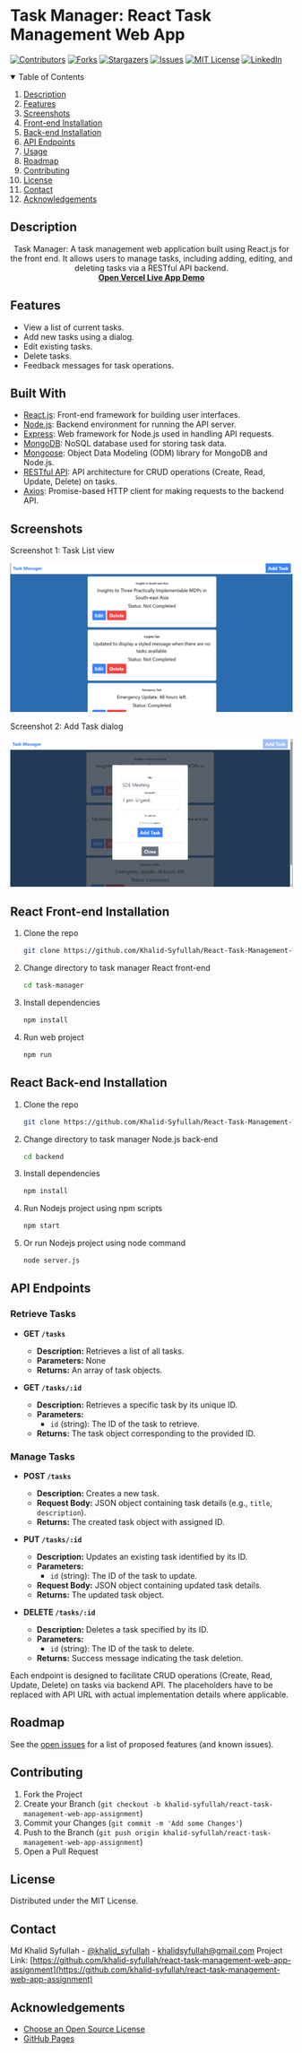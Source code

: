 # Task Manager: React Task Management Web App

[![Contributors][contributors-shield]][contributors-url]
[![Forks][forks-shield]][forks-url]
[![Stargazers][stars-shield]][stars-url]
[![Issues][issues-shield]][issues-url]
[![MIT License][license-shield]][license-url]
[![LinkedIn][linkedin-shield]][linkedin-url]

<!-- TABLE OF CONTENTS -->
<details open="open">
  <summary>Table of Contents</summary>
  <ol>
    <li><a href="#description">Description</a></li>
    <li><a href="#features">Features</a></li>
    <li><a href="#screenshots">Screenshots</a></li>
    <li><a href="#react-front-end-installation">Front-end Installation</a></li>
    <li><a href="#nodejs-back-end-installation">Back-end Installation</a></li>
    <li><a href="#api-endpoints">API Endpoints</a></li>
    <li><a href="#usage">Usage</a></li>
    <li><a href="#roadmap">Roadmap</a></li>
    <li><a href="#contributing">Contributing</a></li>
    <li><a href="#license">License</a></li>
    <li><a href="#contact">Contact</a></li>
    <li><a href="#acknowledgements">Acknowledgements</a></li>
  </ol>
</details>


## Description

<p align="center">
    Task Manager: A task management web application built using React.js for the front end. It allows users to manage tasks, including adding, editing, and deleting tasks via a RESTful API backend.
    <br />
    <a href="https://task-manager-e825j7k9u-khalid-syfullahs-projects.vercel.app"><strong>Open Vercel Live App Demo</strong></a>
    <br />
</p>

## Features
- View a list of current tasks.
- Add new tasks using a dialog.
- Edit existing tasks.
- Delete tasks.
- Feedback messages for task operations.


## Built With

* [React.js](https://reactjs.org/): Front-end framework for building user interfaces.
* [Node.js](https://nodejs.org/): Backend environment for running the API server.
* [Express](https://expressjs.com/): Web framework for Node.js used in handling API requests.
* [MongoDB](https://www.mongodb.com/): NoSQL database used for storing task data.
* [Mongoose](https://mongoosejs.com/): Object Data Modeling (ODM) library for MongoDB and Node.js.
* [RESTful API](https://restfulapi.net/): API architecture for CRUD operations (Create, Read, Update, Delete) on tasks.
* [Axios](https://axios-http.com/): Promise-based HTTP client for making requests to the backend API.


## Screenshots

Screenshot 1: Task List view

![Task List](screenshots/task-list.png)

Screenshot 2: Add Task dialog

![Add Task](screenshots/add-task.png)


## React Front-end Installation

1. Clone the repo
   ```sh
   git clone https://github.com/Khalid-Syfullah/React-Task-Management-Web-App-Assignment.git


2. Change directory to task manager React front-end
   ```sh
   cd task-manager

3. Install dependencies
   ```sh
   npm install

4. Run web project
   ```sh
   npm run


## React Back-end Installation

1. Clone the repo
   ```sh
   git clone https://github.com/Khalid-Syfullah/React-Task-Management-Web-App-Assignment.git


2. Change directory to task manager Node.js back-end
   ```sh
   cd backend

3. Install dependencies
   ```sh
   npm install

4. Run Nodejs project using npm scripts
   ```sh
   npm start

5. Or run  Nodejs project using node command
   ```sh
   node server.js


## API Endpoints

### Retrieve Tasks

- **GET `/tasks`**
  - **Description:** Retrieves a list of all tasks.
  - **Parameters:** None
  - **Returns:** An array of task objects.

- **GET `/tasks/:id`**
  - **Description:** Retrieves a specific task by its unique ID.
  - **Parameters:**
    - `id` (string): The ID of the task to retrieve.
  - **Returns:** The task object corresponding to the provided ID.

### Manage Tasks

- **POST `/tasks`**
  - **Description:** Creates a new task.
  - **Request Body:** JSON object containing task details (e.g., `title`, `description`).
  - **Returns:** The created task object with assigned ID.

- **PUT `/tasks/:id`**
  - **Description:** Updates an existing task identified by its ID.
  - **Parameters:**
    - `id` (string): The ID of the task to update.
  - **Request Body:** JSON object containing updated task details.
  - **Returns:** The updated task object.

- **DELETE `/tasks/:id`**
  - **Description:** Deletes a task specified by its ID.
  - **Parameters:**
    - `id` (string): The ID of the task to delete.
  - **Returns:** Success message indicating the task deletion.

Each endpoint is designed to facilitate CRUD operations (Create, Read, Update, Delete) on tasks via  backend API. The placeholders have to be replaced with API URL with actual implementation details where applicable.



<!-- ROADMAP -->
## Roadmap

See the [open issues](https://github.com/khalid-syfullah/react-task-management-web-app-assignment/issues) for a list of proposed features (and known issues).



<!-- CONTRIBUTING -->
## Contributing

1. Fork the Project
2. Create your Branch (`git checkout -b khalid-syfullah/react-task-management-web-app-assignment`)
3. Commit your Changes (`git commit -m 'Add some Changes'`)
4. Push to the Branch (`git push origin khalid-syfullah/react-task-management-web-app-assignment`)
5. Open a Pull Request



<!-- LICENSE -->
## License

Distributed under the MIT License. 


<!-- CONTACT -->
## Contact

Md Khalid Syfullah - [@khalid_syfullah](https://twitter.com/khalid_syfullah) - khalidsyfullah@gmail.com
Project Link: [https://github.com/khalid-syfullah/react-task-management-web-app-assignment](https://github.com/khalid-syfullah/react-task-management-web-app-assignment)



<!-- ACKNOWLEDGEMENTS -->
## Acknowledgements
* [Choose an Open Source License](https://choosealicense.com)
* [GitHub Pages](https://pages.github.com)

[contributors-shield]: https://img.shields.io/static/v1?label=Contributors&message=2&color=red
[contributors-url]: https://github.com/khalid-syfullah//react-task-management-web-app-assignment/graphs/contributors 
[forks-shield]: https://img.shields.io/static/v1?label=Forks&message=1&color=green
[forks-url]: https://github.com/khalid-syfullah/react-task-management-web-app-assignment/network/members
[stars-shield]: https://img.shields.io/static/v1?label=Stars&message=1&color=blue
[stars-url]: https://github.com/khalid-syfullah/react-task-management-web-app-assignment/stargazers
[issues-shield]: https://img.shields.io/static/v1?label=Issues&message=0&color=yellow
[issues-url]: https://github.com/khalid-syfullah/react-task-management-web-app-assignment/issues
[license-shield]: https://img.shields.io/static/v1?label=Licenses&message=0&color=purple
[license-url]: https://github.com/khalid-syfullah/react-task-management-web-app-assignment/blob/master/LICENSE.txt
[linkedin-shield]: https://img.shields.io/static/v1?label=LinkedIn&message=Khalid-Syfullah&logo=linkedin
[linkedin-url]: https://bd.linkedin.com/in/khalid-syfullah
